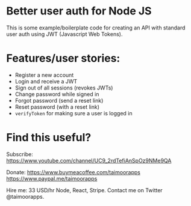 # Better user auth for Node JS

This is some example/boilerplate code for creating an API with standard user auth using JWT (Javascript Web Tokens).

# Features/user stories:
- Register a new account
- Login and receive a JWT
- Sign out of all sessions (revokes JWTs)
- Change password while signed in
- Forgot password (send a reset link)
- Reset password (with a reset link)
- `verifyToken` for making sure a user is logged in

# Find this useful?

Subscribe: https://www.youtube.com/channel/UC9_2rdTefiAnSpOz9NMe9QA

Donate: https://www.buymeacoffee.com/taimoorapps https://www.paypal.me/taimoorapps

Hire me: 33 USD/hr Node, React, Stripe. Contact me on Twitter @taimoorapps.